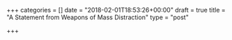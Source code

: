 +++
categories = []
date = "2018-02-01T18:53:26+00:00"
draft = true
title = "A Statement from Weapons of Mass Distraction"
type = "post"

+++

